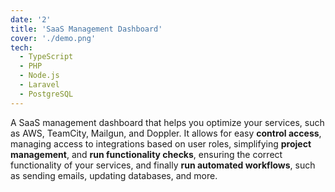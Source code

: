 ```yaml
---
date: '2'
title: 'SaaS Management Dashboard'
cover: './demo.png'
tech:
  - TypeScript
  - PHP
  - Node.js
  - Laravel
  - PostgreSQL
---
```


A SaaS management dashboard that helps you optimize your services, such as AWS, TeamCity, Mailgun, and Doppler. It
allows for easy **control access**, managing access to integrations based on user roles, simplifying **project
management**, and **run functionality checks**, ensuring the correct functionality of your services, and finally **run
automated workflows**, such as sending emails, updating databases, and more.
